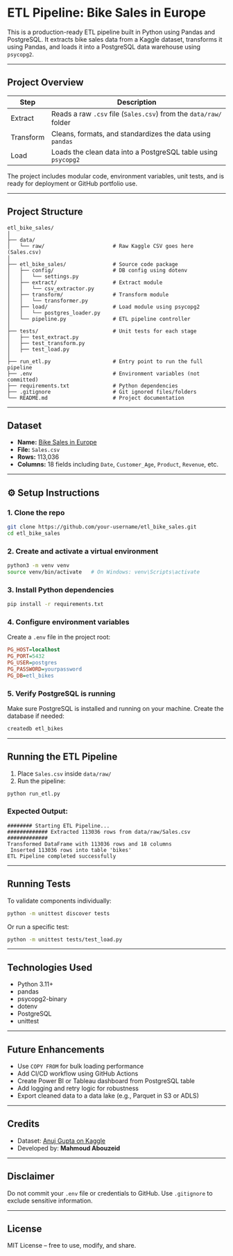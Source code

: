 # ETL Pipeline: Bike Sales in Europe

This is a production-ready ETL pipeline built in Python using Pandas and PostgreSQL. It extracts bike sales data from a Kaggle dataset, transforms it using Pandas, and loads it into a PostgreSQL data warehouse using `psycopg2`.

---

## Project Overview

| Step      | Description                                                       |
| --------- | ----------------------------------------------------------------- |
| Extract   | Reads a raw `.csv` file (`Sales.csv`) from the `data/raw/` folder |
| Transform | Cleans, formats, and standardizes the data using `pandas`         |
| Load      | Loads the clean data into a PostgreSQL table using `psycopg2`     |

The project includes modular code, environment variables, unit tests, and is ready for deployment or GitHub portfolio use.

---

## Project Structure

```
etl_bike_sales/
│
├── data/
│   └── raw/                      # Raw Kaggle CSV goes here (Sales.csv)
│
├── etl_bike_sales/               # Source code package
│   ├── config/                   # DB config using dotenv
│   │   └── settings.py
│   ├── extract/                  # Extract module
│   │   └── csv_extractor.py
│   ├── transform/                # Transform module
│   │   └── transformer.py
│   ├── load/                     # Load module using psycopg2
│   │   └── postgres_loader.py
│   └── pipeline.py               # ETL pipeline controller
│
├── tests/                        # Unit tests for each stage
│   ├── test_extract.py
│   ├── test_transform.py
│   ├── test_load.py
│
├── run_etl.py                    # Entry point to run the full pipeline
├── .env                          # Environment variables (not committed)
├── requirements.txt              # Python dependencies
├── .gitignore                    # Git ignored files/folders
└── README.md                     # Project documentation
```

---

## Dataset

- **Name:** [Bike Sales in Europe](https://www.kaggle.com/datasets/anujgupta/bike-sales-in-europe)
- **File:** `Sales.csv`
- **Rows:** 113,036
- **Columns:** 18 fields including `Date`, `Customer_Age`, `Product`, `Revenue`, etc.

---

## ⚙️ Setup Instructions

### 1. Clone the repo

```bash
git clone https://github.com/your-username/etl_bike_sales.git
cd etl_bike_sales
```

### 2. Create and activate a virtual environment

```bash
python3 -m venv venv
source venv/bin/activate   # On Windows: venv\Scripts\activate
```

### 3. Install Python dependencies

```bash
pip install -r requirements.txt
```

### 4. Configure environment variables

Create a `.env` file in the project root:

```ini
PG_HOST=localhost
PG_PORT=5432
PG_USER=postgres
PG_PASSWORD=yourpassword
PG_DB=etl_bikes
```

### 5. Verify PostgreSQL is running

Make sure PostgreSQL is installed and running on your machine. Create the database if needed:

```bash
createdb etl_bikes
```

---

## Running the ETL Pipeline

1. Place `Sales.csv` inside `data/raw/`
2. Run the pipeline:

```bash
python run_etl.py
```

### Expected Output:

```
######## Starting ETL Pipeline...
############# Extracted 113036 rows from data/raw/Sales.csv #############
Transformed DataFrame with 113036 rows and 18 columns
 Inserted 113036 rows into table 'bikes'
ETL Pipeline completed successfully
```

---

## Running Tests

To validate components individually:

```bash
python -m unittest discover tests
```

Or run a specific test:

```bash
python -m unittest tests/test_load.py
```

---

## Technologies Used

- Python 3.11+
- pandas
- psycopg2-binary
- dotenv
- PostgreSQL
- unittest

---

## Future Enhancements

- Use `COPY FROM` for bulk loading performance
- Add CI/CD workflow using GitHub Actions
- Create Power BI or Tableau dashboard from PostgreSQL table
- Add logging and retry logic for robustness
- Export cleaned data to a data lake (e.g., Parquet in S3 or ADLS)

---

## Credits

- Dataset: [Anuj Gupta on Kaggle](https://www.kaggle.com/datasets/anujgupta/bike-sales-in-europe)
- Developed by: **Mahmoud Abouzeid**

---

## Disclaimer

Do not commit your `.env` file or credentials to GitHub. Use `.gitignore` to exclude sensitive information.

---

## License

MIT License – free to use, modify, and share.
